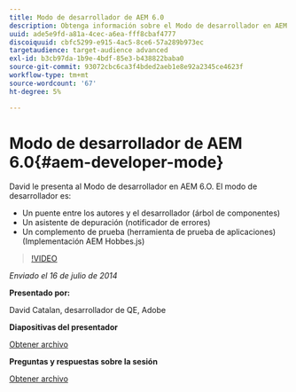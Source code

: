 ```yaml
---
title: Modo de desarrollador de AEM 6.0
description: Obtenga información sobre el Modo de desarrollador en AEM 6.0.
uuid: ade5e9fd-a81a-4cec-a6ea-fff8cbaf4777
discoiquuid: cbfc5299-e915-4ac5-8ce6-57a289b973ec
targetaudience: target-audience advanced
exl-id: b3cb97da-1b9e-4bdf-85e3-b438822baba0
source-git-commit: 93072cbc6ca3f4bded2aeb1e8e92a2345ce4623f
workflow-type: tm+mt
source-wordcount: '67'
ht-degree: 5%

---
```


# Modo de desarrollador de AEM 6.0{#aem-developer-mode}

David le presenta al Modo de desarrollador en AEM 6.O. El modo de desarrollador es:

* Un puente entre los autores y el desarrollador (árbol de componentes)
* Un asistente de depuración (notificador de errores)
* Un complemento de prueba (herramienta de prueba de aplicaciones) (Implementación AEM Hobbes.js)

>[!VIDEO](https://video.tv.adobe.com/v/19501/?quality=9)

*Enviado el 16 de julio de 2014*

**Presentado por:**

David Catalan, desarrollador de QE, Adobe

**Diapositivas del presentador**

[Obtener archivo](assets/aem-6-developer-mode-07-16-14.pdf)

**Preguntas y respuestas sobre la sesión**

[Obtener archivo](assets/q-a-developer-mode-7-16-14.pdf)
<!--
[Get back to the Overview](https://helpx.adobe.com/experience-manager/kt/eseminars/gems/aem-index.html)
-->
